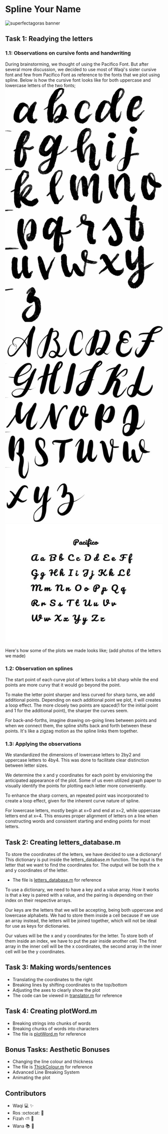 # Spline Your Name
 ![superfectagoras banner](https://github.com/sm2302-aug23/grp-matlab-superfectagoras/blob/main/SM.png)

## Task  1: Readying the letters
### 1.1: Observations on cursive fonts and handwriting
During brainstorming, we thought of using the Pacifico Font. But after
several more discussion, we decided to use most of Waqi's sister cursive
font and few from Pacifico Font as reference to the fonts that we plot
using spline. Below is how the cursive font looks like for both uppercase
and lowercase letters of the two fonts;
![lowercase reference](https://github.com/sm2302-aug23/grp-matlab-superfectagoras/blob/main/lowercase%20reference.jpeg)
![uppercase reference](https://github.com/sm2302-aug23/grp-matlab-superfectagoras/blob/main/uppercase%20reference.jpeg)
![PacificoFont](https://github.com/sm2302-aug23/grp-matlab-superfectagoras/blob/main/PacificoFont.jpg)

Here's how some of the plots we made looks like;
(add photos of the letters we made)

### 1.2: Observation on splines
The start point of each curve plot of letters looks a bit sharp while the
end points are more curvy that it would go beyond the point.

To make the letter point sharper and less curved for sharp turns, we add
additional points. Depending on each additional point we plot, it will
creates a loop effect. The more closely two points are spaced(1 for the
initial point and 1 for the additional point), the sharper the curves seem.

For back-and-forths, imagine drawing on-going lines between points and when
we connect them, the spline shifts back and forth between these points.
It's like a zigzag motion as the spline links them together.

### 1.3: Applying the observations
We standardized the dimensions of lowercase letters to 2by2 and uppercase
letters to 4by4. This was done to facilitate clear distinction between
letter sizes.

We determine the x and y coordinates for each point by envisioning the
anticipated appearance of the plot. Some of us even utilized graph paper to
visually identify the points for plotting each letter more conveniently.

To enhance the sharp corners, an repeated point was incorporated to
create a loop effect, given for the inherent curve nature of spline.

For lowercase letters, mostly begin at x=0 and end at x=2, while uppercase
letters end at x=4. This ensures proper alignment of letters on a line when
constructing words and consistent starting and ending points for most
letters.

## Task 2: Creating letters_database.m
To store the coordinates of the letters, we have decided to use a dictionary! This dictionary is put inside the letters_database.m function.
The input is the letter that we want to find the coordinates for.
The output will be both the x and y coordinates of the letter.
- The file is [letters_database.m](letters_database.m) for reference

To use a dictionary, we need to have a key and a value array. How it works is that a key is paired with a value, and the pairing is depending on 
their index on their respective arrays.

Our keys are the letters that we will be accepting, being both uppercase and lowercase alphabets. We had to store them inside a cell because
if we use an array instead, the letters will be joined together, which will not be ideal for use as keys for dictionaries.

Our values will be the x and y coordinates for the letter. To store both of them inside an index, we have to put the pair inside another cell. 
The first array in the inner cell will be the x coordinates, the second array in the inner cell will be the y coordinates.

## Task 3: Making words/sentences
- Translating the coordinates to the right
- Breaking lines by shifting coordinates to the top/bottom
- Adjusting the axes to clearly show the plot
- The code can be viewed in [translator.m](translator.m) for reference

## Task 4: Creating plotWord.m
- Breaking strings into chunks of words
- Breaking chunks of words into characters
- The file is [plotWord.m](plotWord.m) for reference

## Bonus Tasks: Aesthetic Bonuses
- Changing the line colour and thickness
- The file is [ThickColour.m](ThickColour.m) for reference
- Advanced Line Breaking System
- Animating the plot

## Contributors

- Waqi :computer: :sparkles:
- Ros :octocat: :wilted_flower:
- Fizah :partly_sunny: :milky_way:
- Wana :books: :pill:
